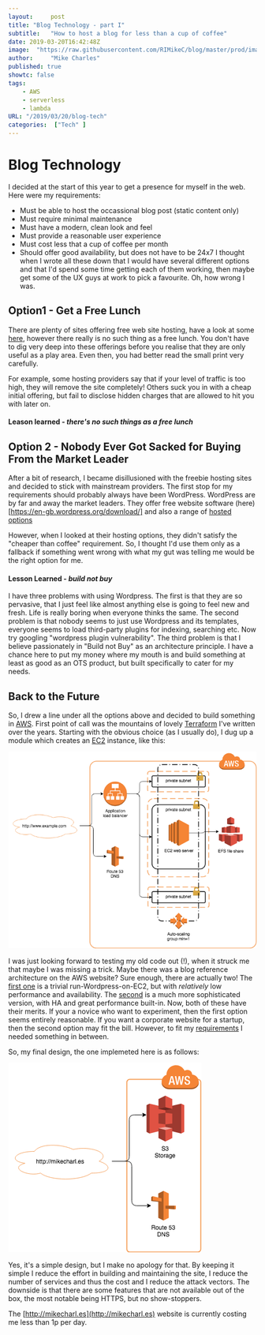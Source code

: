 ```yaml
---
layout:		post
title: "Blog Technology - part I"
subtitle:	"How to host a blog for less than a cup of coffee"
date: 2019-03-20T16:42:48Z
image:  "https://raw.githubusercontent.com/RIMikeC/blog/master/prod/images/ldn.jpg"
author:     "Mike Charles"
published: true
showtc:	false
tags:
    - AWS
    - serverless
    - lambda
URL: "/2019/03/20/blog-tech"
categories:  ["Tech" ]
---
```


# Blog Technology

<a name="requirements"></a>
I decided at the start of this year to get a presence for myself in the web. Here were my requirements:
- Must be able to host the occassional blog post (static content only)
- Must require minimal maintenance
- Must have a modern, clean look and feel
- Must provide a reasonable user experience
- Must cost less that a cup of coffee per month
- Should offer good availability, but does not have to be 24x7
I thought when I wrote all these down that I would have several different options and that I'd spend some time getting each of them working, then maybe get some of the UX guys at work to pick a favourite. Oh, how wrong I was.


## Option1 - Get a Free Lunch

There are plenty of sites offering free web site hosting, have a look at some [here](https://hostingfacts.com/free-web-hosting-sites/), however there really is no such thing as a free lunch. You don't have to dig very deep into these offerings before you realise that they are only useful as a play area. Even then, you had better read the small print very carefully.

For example, some hosting providers say that if your level of traffic is too high, they will remove the site completely! Others suck you in with a cheap initial offering, but fail to disclose hidden charges that are allowed to hit you with later on.

#### Leason learned - *there's no such things as a free lunch*


## Option 2 - Nobody Ever Got Sacked for Buying From the Market Leader

After a bit of research, I became disillusioned  with the freebie hosting sites and decided to stick with mainstream providers. The first stop for my requirements should probably always have been  WordPress. WordPress are by far and away the market leaders. They offer free website software (here)[https://en-gb.wordpress.org/download/] and also a range of [hosted options](https://wordpress.com/)

However, when I looked at their hosting options, they didn't satisfy the "cheaper than coffee" requirement. So, I thought I'd use them only as a fallback if something went wrong with what my gut was telling me would be the right option for me.


#### Lesson Learned - *build not buy*

I have three problems with using Wordpress.
The first is that they are so pervasive, that I just feel like almost anything else is going to feel new and fresh. Life is really boring when everyone thinks the same.
The second problem is that nobody seems to just use Wordpress and its templates, everyone seems to load third-party plugins for indexing, searching etc. Now try googling "wordpress plugin vulnerability". 
The third problem is that I believe passionately in "Build not Buy" as an architecture principle. I have a chance here to put my money where my mouth is and build something at least as good as an OTS product, but built specifically to cater for my needs.

## Back to the Future
So, I drew a line under all the options above and decided to build something in [AWS](https://aws.amazon.com/). First point of call was the mountains of lovely [Terraform](https://www.terraform.io/) I've written over the years.
Starting with the obvious choice (as I usually do), I dug up a module which creates an [EC2](https://aws.amazon.com/ec2/) instance, like this:

![standard web server](https://raw.githubusercontent.com/RIMikeC/blog/master/prod/images/stdwebserver.png)

I was just looking forward to testing my old code out (!), when it struck me that maybe I was missing a trick. Maybe there was a blog reference architecture on the AWS website?
Sure enough, there are actually two! The [first one](https://aws.amazon.com/getting-started/tutorials/launch-a-wordpress-website/) is a trivial run-Wordpress-on-EC2, but with *relatively* low performance and availability. The [second](https://github.com/aws-samples/aws-refarch-wordpress) is a much more sophisticated  version, with HA and great performance built-in.
Now, both of these have their merits. If your a novice who want to experiment, then the first option seems entirely reasonable. If you want a corporate website for a startup, then the second option may fit the bill. However, to fit my <A href="requirements">requirements</a> I needed something in between.

So, my final design, the one implemeted here is as follows:

![standard s3 website](https://raw.githubusercontent.com/RIMikeC/blog/master/prod/images/finalwebsrvdesign.png)

Yes, it's a simple design, but I make no apology for that. By keeping it simple I reduce the effort in building and maintaining the site, I reduce the number of services and thus the cost and I reduce the attack vectors. The downside is that there are some features that are not available out of the box, the most notable being HTTPS, but no show-stoppers.

The [http://mikecharl.es](http://mikecharl.es) website is currently costing me less than 1p per day.
